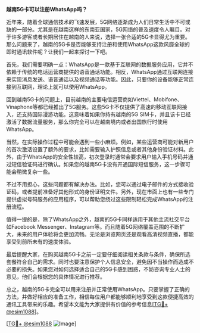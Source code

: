 **越南5G卡可以注册WhatsApp吗？**

近年来，随着全球通信技术的飞速发展，5G网络逐渐成为人们日常生活中不可或缺的一部分。尤其是在越南这样的东南亚国家，5G网络的普及速度令人瞩目。对于许多游客或者长期居住在越南的人来说，选择一张合适的5G卡显得尤为重要。那么问题来了，越南的5G卡是否能够支持注册和使用WhatsApp这款风靡全球的即时通讯软件呢？让我们一起来探讨一下吧。

首先，我们需要明确一点：WhatsApp是一款基于互联网的数据服务应用，它并不依赖于传统的电话运营商提供的语音通话功能。相反，WhatsApp通过互联网连接来实现消息发送、语音通话以及视频通话等功能。因此，只要你的设备能够正常连接到互联网，理论上就可以使用WhatsApp。

回到越南5G卡的问题上，目前越南的主要电信运营商如Viettel、Mobifone、Vinaphone等都已经推出了5G服务。这些5G卡不仅提供了高速的移动互联网接入，还支持国际漫游功能。这意味着如果你持有越南的5G SIM卡，并且该卡已经激活了数据流量服务，那么你完全可以在越南境内或者出国旅行时使用WhatsApp。

当然，在实际操作过程中可能会遇到一些小麻烦。例如，某些运营商可能对新用户的首次激活设置了额外的要求，比如需要输入护照信息或者其他身份验证材料。此外，由于WhatsApp的安全性较高，初次登录时通常会要求用户输入手机号码并通过短信验证码进行确认。如果您的越南5G卡没有开通国际短信服务，这一步骤可能会稍微复杂一些。

不过不用担心，这些问题都有解决办法。比如，您可以通过电子邮件的方式接收验证码，或者提前准备好其他形式的身份证明文件。另外，现在市面上也有一些专门提供虚拟号码服务的应用程序，可以帮助您绕过这些限制轻松完成WhatsApp的注册流程。

值得一提的是，除了WhatsApp之外，越南的5G卡同样适用于其他主流社交平台如Facebook Messenger、Instagram等。而且随着5G网络覆盖范围的不断扩大，未来的用户体验将会更加流畅。无论是浏览网页还是观看高清视频直播，都能享受到前所未有的速度体验。

最后提醒大家，在购买越南5G卡之前一定要仔细阅读相关条款与条件，确保所选套餐符合自己的需求。同时也要注意保护个人信息安全，避免因不当操作而造成不必要的损失。如果您对如何选择适合自己的5G卡感到困惑，不妨咨询专业人士的意见，他们会根据您的具体情况进行推荐。

总之，越南的5G卡完全可以用来注册并正常使用WhatsApp。只要掌握了正确的方法，并做好相应的准备工作，相信每位用户都能够顺利地享受到这款便捷高效的通讯工具带来的乐趣。希望本文能为大家提供有价值的参考信息[[TG💪+ @esim1088](https://t.me/s/esim1088)]。

[[TG💪+ @esim1088](https://t.me/s/esim1088) ![Image](https://i.postimg.cc/4NQfJmqS/Snipaste-2025-05-13-00-14-12.png)]